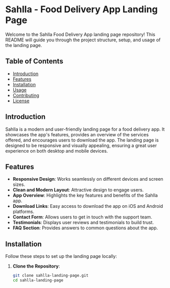 # Sahlla - Food Delivery App Landing Page

Welcome to the Sahlla Food Delivery App landing page repository! This README will guide you through the project structure, setup, and usage of the landing page.

## Table of Contents

- [Introduction](#introduction)
- [Features](#features)
- [Installation](#installation)
- [Usage](#usage)
- [Contributing](#contributing)
- [License](#license)

## Introduction

Sahlla is a modern and user-friendly landing page for a food delivery app. It showcases the app's features, provides an overview of the services offered, and encourages users to download the app. The landing page is designed to be responsive and visually appealing, ensuring a great user experience on both desktop and mobile devices.

## Features

- **Responsive Design**: Works seamlessly on different devices and screen sizes.
- **Clean and Modern Layout**: Attractive design to engage users.
- **App Overview**: Highlights the key features and benefits of the Sahlla app.
- **Download Links**: Easy access to download the app on iOS and Android platforms.
- **Contact Form**: Allows users to get in touch with the support team.
- **Testimonials**: Displays user reviews and testimonials to build trust.
- **FAQ Section**: Provides answers to common questions about the app.

## Installation

Follow these steps to set up the landing page locally:

1. **Clone the Repository**:
   ```bash
   git clone sahlla-landing-page.git
   cd sahlla-landing-page
